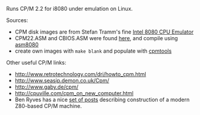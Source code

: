 Runs CP/M 2.2 for i8080 under emulation on Linux.

Sources:
- CPM disk images are from Stefan Tramm's fine
[Intel 8080 CPU Emulator](http://www.tramm.li/i8080/)
- CPM22.ASM and CBIOS.ASM were found 
[here](http://maben.homeip.net/static/S100/software/DRI/sourcecode/CPM22/),
and compile using [asm8080](http://sourceforge.net/projects/asm8080/)
- create own images with ```make blank``` and populate with
[cpmtools](http://www.moria.de/~michael/cpmtools/)

Other useful CP/M links:
- http://www.retrotechnology.com/dri/howto_cpm.html
- http://www.seasip.demon.co.uk/Cpm/
- http://www.gaby.de/cpm/
- http://cpuville.com/cpm_on_new_computer.html
- Ben Ryves has a nice [set of posts](http://benryves.com/journal/tags/CP/M) 
describing construction of a modern Z80-based CP/M machine.

